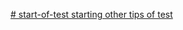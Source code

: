 [# start-of-test
starting other tips of test
](https://web.roblox.com/games/10109221998/Start-of-test)

